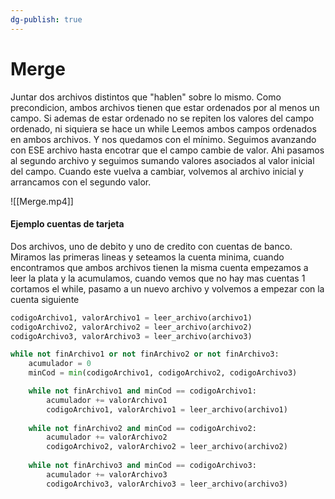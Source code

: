 ```yaml
---
dg-publish: true
---
```

# Merge
Juntar dos archivos distintos que "hablen" sobre lo mismo. Como precondicion, ambos archivos tienen que estar ordenados por al menos un campo. 
Si ademas de estar ordenado no se repiten los valores del campo ordenado, ni siquiera se hace un while
Leemos ambos campos ordenados en ambos archivos. Y nos quedamos con el mínimo. Seguimos avanzando con ESE archivo hasta encotrar que el campo cambie de valor. Ahi pasamos al segundo archivo y seguimos sumando valores asociados al valor inicial del campo. Cuando este vuelva a cambiar, volvemos al archivo inicial y arrancamos con el segundo valor. 

![[Merge.mp4]]
#### Ejemplo cuentas de tarjeta
Dos archivos, uno de debito y uno de credito con cuentas de banco. 
Miramos las primeras lineas y seteamos la cuenta minima, cuando encontramos que ambos archivos tienen la misma cuenta empezamos a leer la plata y la acumulamos, cuando vemos que no hay mas cuentas 1 cortamos el while, pasamo a un nuevo archivo y volvemos a empezar con la cuenta siguiente

```py
codigoArchivo1, valorArchivo1 = leer_archivo(archivo1)
codigoArchivo2, valorArchivo2 = leer_archivo(archivo2)
codigoArchivo3, valorArchivo3 = leer_archivo(archivo3)

while not finArchivo1 or not finArchivo2 or not finArchivo3:
	acumulador = 0
	minCod = min(codigoArchivo1, codigoArchivo2, codigoArchivo3)

	while not finArchivo1 and minCod == codigoArchivo1:
		acumulador += valorArchivo1
		codigoArchivo1, valorArchivo1 = leer_archivo(archivo1)
		
	while not finArchivo2 and minCod == codigoArchivo2:
		acumulador += valorArchivo2
		codigoArchivo2, valorArchivo2 = leer_archivo(archivo2)
		
	while not finArchivo3 and minCod == codigoArchivo3:
		acumulador += valorArchivo3
		codigoArchivo3, valorArchivo3 = leer_archivo(archivo3)

	
```